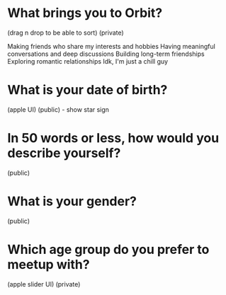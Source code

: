 # What brings you to Orbit?

  (drag n drop to be able to sort)
  (private)

Making friends who share my interests and hobbies
Having meaningful conversations and deep discussions
Building long-term friendships
Exploring romantic relationships
Idk, I'm just a chill guy

# What is your date of birth?

  (apple UI)
  (public)
    - show star sign

# In 50 words or less, how would you describe yourself?

  (public)

# What is your gender?

  (public)

# Which age group do you prefer to meetup with?

  (apple slider UI)
  (private)
